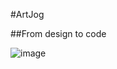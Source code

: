 #ArtJog

##From design to code

![image](https://github.com/kalkuk/Artjog/assets/115346296/736ecf9c-4e42-4fe3-9fa9-ce1d228dbb2c)
